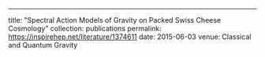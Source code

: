 ---
title: "Spectral Action Models of Gravity on Packed Swiss Cheese Cosmology"
collection: publications
permalink: https://inspirehep.net/literature/1374611
date: 2015-06-03
venue: Classical and Quantum Gravity

